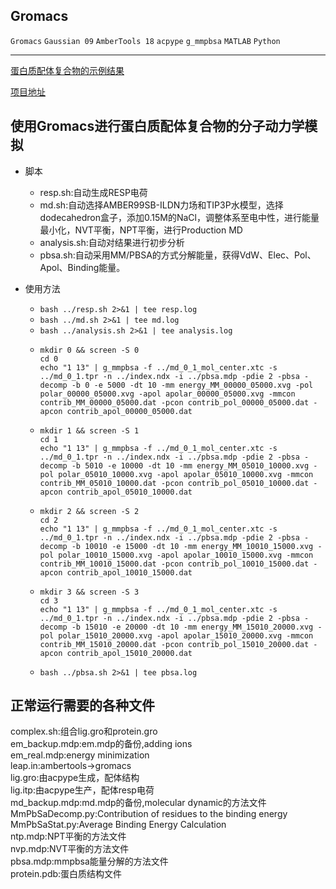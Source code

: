Gromacs
---------

`Gromacs` `Gaussian 09` `AmberTools 18` `acpype` `g_mmpbsa` `MATLAB` `Python`

---------

[蛋白质配体复合物的示例结果](https://luyang93.github.io/example-result-of-gromacs/)

[项目地址](https://github.com/luyang93/Gromacs)

## 使用Gromacs进行蛋白质配体复合物的分子动力学模拟

* 脚本
    * resp.sh:自动生成RESP电荷
    * md.sh:自动选择AMBER99SB-ILDN力场和TIP3P水模型，选择dodecahedron盒子，添加0.15M的NaCl，调整体系至电中性，进行能量最小化，NVT平衡，NPT平衡，进行Production MD
    * analysis.sh:自动对结果进行初步分析
    * pbsa.sh:自动采用MM/PBSA的方式分解能量，获得VdW、Elec、Pol、Apol、Binding能量。  

* 使用方法
    * ```bash ../resp.sh 2>&1 | tee resp.log```  
    * ```bash ../md.sh 2>&1 | tee md.log```  
    * ```bash ../analysis.sh 2>&1 | tee analysis.log```  
    * ```
      mkdir 0 && screen -S 0  
      cd 0  
      echo "1 13" | g_mmpbsa -f ../md_0_1_mol_center.xtc -s ../md_0_1.tpr -n ../index.ndx -i ../pbsa.mdp -pdie 2 -pbsa -decomp -b 0 -e 5000 -dt 10 -mm energy_MM_00000_05000.xvg -pol polar_00000_05000.xvg -apol apolar_00000_05000.xvg -mmcon contrib_MM_00000_05000.dat -pcon contrib_pol_00000_05000.dat -apcon contrib_apol_00000_05000.dat
      ```
    * ```
      mkdir 1 && screen -S 1  
      cd 1  
      echo "1 13" | g_mmpbsa -f ../md_0_1_mol_center.xtc -s ../md_0_1.tpr -n ../index.ndx -i ../pbsa.mdp -pdie 2 -pbsa -decomp -b 5010 -e 10000 -dt 10 -mm energy_MM_05010_10000.xvg -pol polar_05010_10000.xvg -apol apolar_05010_10000.xvg -mmcon contrib_MM_05010_10000.dat -pcon contrib_pol_05010_10000.dat -apcon contrib_apol_05010_10000.dat 
      ```
    * ```
      mkdir 2 && screen -S 2  
      cd 2  
      echo "1 13" | g_mmpbsa -f ../md_0_1_mol_center.xtc -s ../md_0_1.tpr -n ../index.ndx -i ../pbsa.mdp -pdie 2 -pbsa -decomp -b 10010 -e 15000 -dt 10 -mm energy_MM_10010_15000.xvg -pol polar_10010_15000.xvg -apol apolar_10010_15000.xvg -mmcon contrib_MM_10010_15000.dat -pcon contrib_pol_10010_15000.dat -apcon contrib_apol_10010_15000.dat 
      ```
    * ```
      mkdir 3 && screen -S 3  
      cd 3  
      echo "1 13" | g_mmpbsa -f ../md_0_1_mol_center.xtc -s ../md_0_1.tpr -n ../index.ndx -i ../pbsa.mdp -pdie 2 -pbsa -decomp -b 15010 -e 20000 -dt 10 -mm energy_MM_15010_20000.xvg -pol polar_15010_20000.xvg -apol apolar_15010_20000.xvg -mmcon contrib_MM_15010_20000.dat -pcon contrib_pol_15010_20000.dat -apcon contrib_apol_15010_20000.dat 
      ```
    * ```bash ../pbsa.sh 2>&1 | tee pbsa.log```  
## 正常运行需要的各种文件
complex.sh:组合lig.gro和protein.gro  
em_backup.mdp:em.mdp的备份,adding ions  
em_real.mdp:energy minimization  
leap.in:ambertools->gromacs  
lig.gro:由acpype生成，配体结构  
lig.itp:由acpype生产，配体resp电荷  
md_backup.mdp:md.mdp的备份,molecular dynamic的方法文件  
MmPbSaDecomp.py:Contribution of residues to the binding energy  
MmPbSaStat.py:Average Binding Energy Calculation  
ntp.mdp:NPT平衡的方法文件  
nvp.mdp:NVT平衡的方法文件  
pbsa.mdp:mmpbsa能量分解的方法文件  
protein.pdb:蛋白质结构文件  
